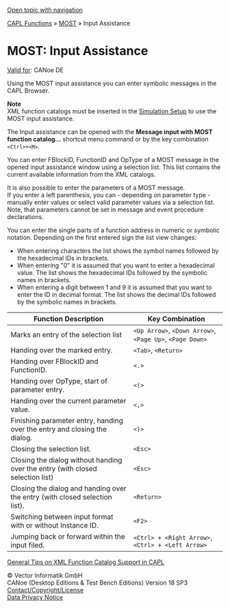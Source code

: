 [Open topic with navigation](../../../../CANoeDEFamily.htm#Topics/CAPLFunctions/MOST/CAPLfunctionsMOSTInputAssistant.md)

[CAPL Functions](../CAPLfunctions.md) » [MOST](CAPLfunctionsMOSTOverview.md) » Input Assistance

# MOST: Input Assistance

[Valid for](../../Shared/FeatureAvailability.md):  CANoe DE

Using the MOST input assistance you can enter symbolic messages in the CAPL Browser.

**Note**  
XML function catalogs must be inserted in the [Simulation Setup](../../CANoeCANalyzer/Windows/SimulationSetup/SimulationSetupWindow.md) to use the MOST input assistance.

The Input assistance can be opened with the **Message input with MOST function catalog...** shortcut menu command or by the key combination `<Ctrl>+<M>`.

You can enter FBlockID, FunctionID and OpType of a MOST message in the opened input assistance window using a selection list. This list contains the current available information from the XML catalogs.

It is also possible to enter the parameters of a MOST message.  
If you enter a left parenthesis, you can - depending on parameter type - manually enter values or select valid parameter values via a selection list. Note, that parameters cannot be set in message and event procedure declarations.

You can enter the single parts of a function address in numeric or symbolic notation. Depending on the first entered sign the list view changes:

- When entering characters the list shows the symbol names followed by the hexadecimal IDs in brackets.
- When entering "0" it is assumed that you want to enter a hexadecimal value. The list shows the hexadecimal IDs followed by the symbolic names in brackets.
- When entering a digit between 1 and 9 it is assumed that you want to enter the ID in decimal format. The list shows the decimal IDs followed by the symbolic names in brackets.

| Function Description                                          | Key Combination                                      |
|---------------------------------------------------------------|------------------------------------------------------|
| Marks an entry of the selection list                          | `<Up Arrow>`, `<Down Arrow>`, `<Page Up>`, `<Page Down>` |
| Handing over the marked entry.                                | `<Tab>`, `<Return>`                                  |
| Handing over FBlockID and FunctionID.                         | `<.>`                                                |
| Handing over OpType, start of parameter entry.                | `<(>`                                                |
| Handing over the current parameter value.                     | `<,>`                                                |
| Finishing parameter entry, handing over the entry and closing the dialog. | `<)>`                                                |
| Closing the selection list.                                   | `<Esc>`                                              |
| Closing the dialog without handing over the entry (with closed selection list) | `<Esc>`                                              |
| Closing the dialog and handing over the entry (with closed selection list). | `<Return>`                                           |
| Switching between input format with or without Instance ID.   | `<F2>`                                               |
| Jumping back or forward within the input filed.               | `<Ctrl> + <Right Arrow>`, `<Ctrl> + <Left Arrow>`    |

[General Tips on XML Function Catalog Support in CAPL](CAPLfunctionsMOSTXMLSupport.md)

© Vector Informatik GmbH  
CANoe (Desktop Editions & Test Bench Editions) Version 18 SP3  
[Contact/Copyright/License](../../Shared/ContactCopyrightLicense.md)  
[Data Privacy Notice](https://www.vector.com/int/en/company/get-info/privacy-policy/)

